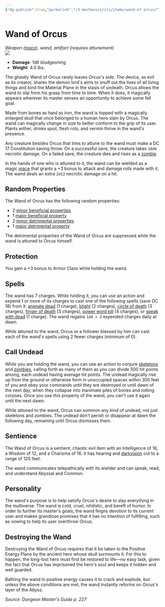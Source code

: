 ```yaml
---
{"dg-publish":true,"permalink":"/3-mechanics/cli/items/wand-of-orcus/","tags":["ttrpg-cli/compendium/src/5e/dmg","ttrpg-cli/item/attunement/required","ttrpg-cli/item/rarity/artifact","ttrpg-cli/item/weapon/melee","ttrpg-cli/item/weapon/simple","ttrpg-cli/item/wondrous/wand"]}
---
```


# Wand of Orcus
*Weapon ([mace](3-Mechanics/CLI/items/mace.md)), wand, artifact (requires attunement)*  
![](3-Mechanics/CLI/items/img/wand-of-orcus.webp#right)

- **Damage**: 1d6 bludgeoning
- **Weight**: 4.0 lbs.

The ghastly Wand of Orcus rarely leaves Orcus's side. The device, as evil as its creator, shares the demon lord's aims to snuff out the lives of all living things and bind the Material Plane in the stasis of undeath. Orcus allows the wand to slip from his grasp from time to time. When it does, it magically appears wherever its master senses an opportunity to achieve some fell goal.

Made from bones as hard as iron, the wand is topped with a magically enlarged skull that once belonged to a human hero slain by Orcus. The wand can magically change in size to better conform to the grip of its user. Plants wither, drinks spoil, flesh rots, and vermin thrive in the wand's presence.

Any creature besides Orcus that tries to attune to the wand must make a DC 17 Constitution saving throw. On a successful save, the creature takes `10d6` necrotic damage. On a failed save, the creature dies and rises as a [zombie](3-Mechanics/CLI/bestiary/undead/zombie.md).

In the hands of one who is attuned to it, the wand can be wielded as a magic [mace](3-Mechanics/CLI/items/mace.md) that grants a +3 bonus to attack and damage rolls made with it. The wand deals an extra `2d12` necrotic damage on a hit.

## Random Properties

The Wand of Orcus has the following random properties:

- 2 [minor beneficial properties](3-Mechanics/CLI/tables/artifact-properties-minor-beneficial-properties.md)  
- 1 [major beneficial property](3-Mechanics/CLI/tables/artifact-properties-major-beneficial-properties.md)  
- 2 [minor detrimental properties](3-Mechanics/CLI/tables/artifact-properties-minor-detrimental-properties.md)  
- 1 [major detrimental property](3-Mechanics/CLI/tables/artifact-properties-major-detrimental-properties.md)  

The detrimental properties of the Wand of Orcus are suppressed while the wand is attuned to Orcus himself.

## Protection

You gain a +3 bonus to Armor Class while holding the wand.

## Spells

The wand has 7 charges. While holding it, you can use an action and expend 1 or more of its charges to cast one of the following spells (save DC 18) from it: [animate dead](3-Mechanics/CLI/spells/animate-dead.md) (1 charge), [blight](3-Mechanics/CLI/spells/blight.md) (2 charges), [circle of death](3-Mechanics/CLI/spells/circle-of-death.md) (3 charges), [finger of death](3-Mechanics/CLI/spells/finger-of-death.md) (3 charges), [power word kill](3-Mechanics/CLI/spells/power-word-kill.md) (4 charges), or [speak with dead](3-Mechanics/CLI/spells/speak-with-dead.md) (1 charge). The wand regains `1d4 + 3` expended charges daily at dawn.

While attuned to the wand, Orcus or a follower blessed by him can cast each of the wand's spells using 2 fewer charges (minimum of 0).

## Call Undead

While you are holding the wand, you can use an action to conjure [skeletons](3-Mechanics/CLI/bestiary/undead/skeleton.md) and [zombies](3-Mechanics/CLI/bestiary/undead/zombie.md), calling forth as many of them as you can divide 500 hit points among, each undead having average hit points. The undead magically rise up from the ground or otherwise form in unoccupied spaces within 300 feet of you and obey your commands until they are destroyed or until dawn of the next day, when they collapse into inanimate piles of bones and rotting corpses. Once you use this property of the wand, you can't use it again until the next dawn.

While attuned to the wand, Orcus can summon any kind of undead, not just skeletons and zombies. The undead don't perish or disappear at dawn the following day, remaining until Orcus dismisses them.

## Sentience

The Wand of Orcus is a sentient, chaotic evil item with an Intelligence of 16, a Wisdom of 12, and a Charisma of 16. It has hearing and [darkvision](3-Mechanics/CLI/rules/senses.md#Darkvision) out to a range of 120 feet.

The wand communicates telepathically with its wielder and can speak, read, and understand Abyssal and Common.

## Personality

The wand's purpose is to help satisfy Orcus's desire to slay everything in the multiverse. The wand is cold, cruel, nihilistic, and bereft of humor. In order to further its master's goals, the wand feigns devotion to its current user and makes grandiose promises that it has no intention of fulfilling, such as vowing to help its user overthrow Orcus.

## Destroying the Wand

Destroying the Wand of Orcus requires that it be taken to the Positive Energy Plane by the ancient hero whose skull surmounts it. For this to happen, the long-lost hero must first be restored to life—no easy task, given the fact that Orcus has imprisoned the hero's soul and keeps it hidden and well guarded.

Bathing the wand in positive energy causes it to crack and explode, but unless the above conditions are met, the wand instantly reforms on Orcus's layer of the Abyss.

*Source: Dungeon Master's Guide p. 227*